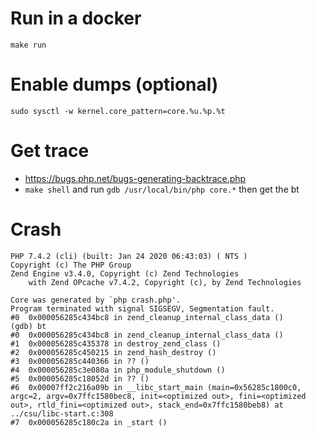 # Run in a docker
 `make run`

# Enable dumps (optional)
 `sudo sysctl -w kernel.core_pattern=core.%u.%p.%t`
 
# Get trace
- https://bugs.php.net/bugs-generating-backtrace.php
- `make shell` and run `gdb /usr/local/bin/php core.*` then get the bt


# Crash
```
PHP 7.4.2 (cli) (built: Jan 24 2020 06:43:03) ( NTS )
Copyright (c) The PHP Group
Zend Engine v3.4.0, Copyright (c) Zend Technologies
    with Zend OPcache v7.4.2, Copyright (c), by Zend Technologies

Core was generated by `php crash.php'.
Program terminated with signal SIGSEGV, Segmentation fault.
#0  0x000056285c434bc8 in zend_cleanup_internal_class_data ()
(gdb) bt
#0  0x000056285c434bc8 in zend_cleanup_internal_class_data ()
#1  0x000056285c435378 in destroy_zend_class ()
#2  0x000056285c450215 in zend_hash_destroy ()
#3  0x000056285c440366 in ?? ()
#4  0x000056285c3e080a in php_module_shutdown ()
#5  0x000056285c18052d in ?? ()
#6  0x00007ff2c216a09b in __libc_start_main (main=0x56285c1800c0, argc=2, argv=0x7ffc1580bec8, init=<optimized out>, fini=<optimized out>, rtld_fini=<optimized out>, stack_end=0x7ffc1580beb8) at ../csu/libc-start.c:308
#7  0x000056285c180c2a in _start ()
```
